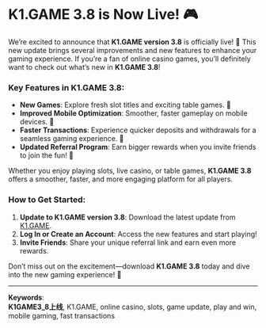 # K1.GAME 3.8 is Now Live! 🎮

We’re excited to announce that **K1.GAME version 3.8** is officially live! 🚀 This new update brings several improvements and new features to enhance your gaming experience. If you’re a fan of online casino games, you’ll definitely want to check out what’s new in **K1.GAME 3.8**!

### Key Features in K1.GAME 3.8:
- **New Games**: Explore fresh slot titles and exciting table games. 🎰
- **Improved Mobile Optimization**: Smoother, faster gameplay on mobile devices. 📱
- **Faster Transactions**: Experience quicker deposits and withdrawals for a seamless gaming experience. 💸
- **Updated Referral Program**: Earn bigger rewards when you invite friends to join the fun! 👫

Whether you enjoy playing slots, live casino, or table games, **K1.GAME 3.8** offers a smoother, faster, and more engaging platform for all players.

### How to Get Started:
1. **Update to K1.GAME version 3.8**: Download the latest update from [K1.GAME](https://k1.game).
2. **Log In or Create an Account**: Access the new features and start playing!
3. **Invite Friends**: Share your unique referral link and earn even more rewards.

Don’t miss out on the excitement—download **K1.GAME 3.8** today and dive into the new gaming experience! 🎉

---

**Keywords**:  
**K1GAME3_8上线**, K1.GAME, online casino, slots, game update, play and win, mobile gaming, fast transactions
